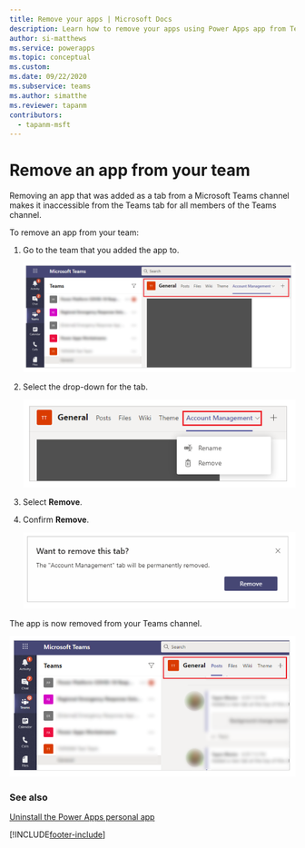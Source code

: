 ```yaml
---
title: Remove your apps | Microsoft Docs
description: Learn how to remove your apps using Power Apps app from Teams.
author: si-matthews
ms.service: powerapps
ms.topic: conceptual
ms.custom: 
ms.date: 09/22/2020
ms.subservice: teams
ms.author: simatthe
ms.reviewer: tapanm
contributors:
  - tapanm-msft
---
```


# Remove an app from your team

Removing an app that was added as a tab from a Microsoft Teams channel makes it inaccessible from the Teams tab for all members of the Teams channel.

To remove an app from your team:

1. Go to the team that you added the app to.

    ![Team.](media/remove-apps-1.png "Team")

2. Select the drop-down for the tab.

    ![Select tab.](media/remove-app-2.png "Select tab")

3. Select **Remove**.

4. Confirm **Remove**.

    ![Confirm removal.](media/remove-app-confirm.png "Confirm removal")

The app is now removed from your Teams channel.

![App removed.](media/remove-app-3.png "App removed")

### See also

[Uninstall the Power Apps personal app](uninstall-personal-apps.md)  



[!INCLUDE[footer-include](../includes/footer-banner.md)]